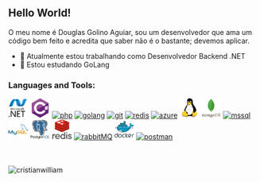 ## Hello World! 
O meu nome é Douglas Golino Aguiar, sou um desenvolvedor que ama um código bem feito e acredita que saber não é o bastante; devemos aplicar.

- 🔭 Atualmente estou trabalhando como Desenvolvedor Backend .NET
- 🌱 Estou estudando GoLang

<h3 align="left">Languages and Tools:</h3>
<p align="left"> 
	<a href="https://dotnet.microsoft.com/" target="_blank"><img src="https://raw.githubusercontent.com/devicons/devicon/master/icons/dot-net/dot-net-original-wordmark.svg" alt="dotnet" width="40" height="40"/></a>
	<a href="https://www.w3schools.com/cs/" target="_blank"><img src="https://raw.githubusercontent.com/devicons/devicon/master/icons/csharp/csharp-original.svg" alt="csharp" width="40" height="40"/></a>	
	<a href="https://www.php.net/" target="_blank"><img src="https://www.vectorlogo.zone/logos/php/php-icon.svg" alt="php" width="40" height="40"/></a>
	<a href="https://go.dev/" target="_blank"><img src="https://www.vectorlogo.zone/logos/golang/golang-official.svg" alt="golang" width="40" height="40"/></a>
	<a href="https://git-scm.com/" target="_blank"><img src="https://www.vectorlogo.zone/logos/git-scm/git-scm-icon.svg" alt="git" width="40" height="40"/></a>
	<a href="https://aws.amazon.com/" target="_blank"><img src="https://www.vectorlogo.zone/logos/amazon_aws/amazon_aws-icon.svg" alt="redis" width="40" height="40"/></a>
	<a href="https://azure.microsoft.com/en-in/" target="_blank"><img src="https://www.vectorlogo.zone/logos/microsoft_azure/microsoft_azure-icon.svg" alt="azure" width="40" height="40"/></a>	
	<a href="https://www.linux.org/" target="_blank"><img src="https://raw.githubusercontent.com/devicons/devicon/master/icons/linux/linux-original.svg" alt="linux" width="40" height="40"/></a>
	<a href="https://www.mongodb.com/" target="_blank"><img src="https://raw.githubusercontent.com/devicons/devicon/master/icons/mongodb/mongodb-original-wordmark.svg" alt="mongodb" width="40" height="40"/></a>
	<a href="https://www.microsoft.com/en-us/sql-server" target="_blank"><img src="https://www.svgrepo.com/show/303229/microsoft-sql-server-logo.svg" alt="mssql" width="40" height="40"/></a>
	<a href="https://www.mysql.com/" target="_blank"><img src="https://raw.githubusercontent.com/devicons/devicon/master/icons/mysql/mysql-original-wordmark.svg" alt="mysql" width="40" height="40"/></a>	
	<a href="https://www.postgresql.org" target="_blank"><img src="https://raw.githubusercontent.com/devicons/devicon/master/icons/postgresql/postgresql-original-wordmark.svg" alt="postgresql" width="40" height="40"/></a>
	<a href="https://redis.io" target="_blank"><img src="https://raw.githubusercontent.com/devicons/devicon/master/icons/redis/redis-original-wordmark.svg" alt="redis" width="40" height="40"/></a>	
	<a href="https://www.rabbitmq.com" target="_blank"><img src="https://www.vectorlogo.zone/logos/rabbitmq/rabbitmq-icon.svg" alt="rabbitMQ" width="40" height="40"/></a>
	<a href="https://www.docker.com/" target="_blank"><img src="https://raw.githubusercontent.com/devicons/devicon/master/icons/docker/docker-original-wordmark.svg" alt="docker" width="40" height="40"/></a>
	<a href="https://postman.com" target="_blank"><img src="https://www.vectorlogo.zone/logos/getpostman/getpostman-icon.svg" alt="postman" width="40" height="40"/></a>	
</p>
<br />
<br />
<div>
  <img align="center"
       src="https://github-readme-stats.vercel.app/api/top-langs?username=douglasgolino&show_icons=true&locale=en&layout=compact"
       alt="cristianwilliam"
       width="100%"
       height="200px"/>
</div>
